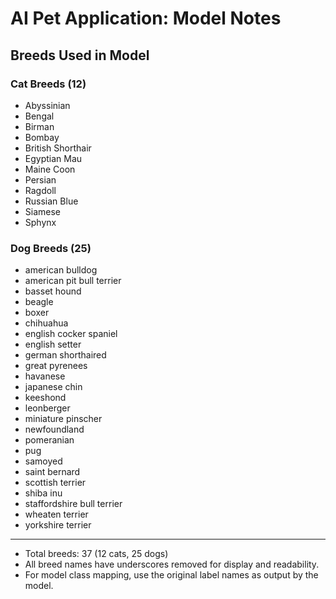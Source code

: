 # AI Pet Application: Model Notes

## Breeds Used in Model

### Cat Breeds (12)

- Abyssinian
- Bengal
- Birman
- Bombay
- British Shorthair
- Egyptian Mau
- Maine Coon
- Persian
- Ragdoll
- Russian Blue
- Siamese
- Sphynx

### Dog Breeds (25)

- american bulldog
- american pit bull terrier
- basset hound
- beagle
- boxer
- chihuahua
- english cocker spaniel
- english setter
- german shorthaired
- great pyrenees
- havanese
- japanese chin
- keeshond
- leonberger
- miniature pinscher
- newfoundland
- pomeranian
- pug
- samoyed
- saint bernard
- scottish terrier
- shiba inu
- staffordshire bull terrier
- wheaten terrier
- yorkshire terrier

---

- Total breeds: 37 (12 cats, 25 dogs)
- All breed names have underscores removed for display and readability.
- For model class mapping, use the original label names as output by the model.
